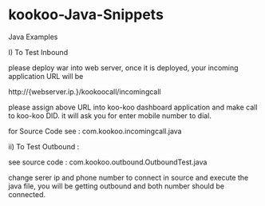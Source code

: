 # kookoo-Java-Snippets
Java Examples

I) To Test Inbound 

please deploy war into web server, once it is deployed,  your incoming application URL will be

http://{webserver.ip.}/kookoocall/incomingcall

please assign above URL into koo-koo dashboard application and make call to koo-koo DID. 
it will ask you for enter mobile number to dial. 

for Source Code see : com.kookoo.incomingcall.java

ii) To Test Outbound :

see source code : com.kookoo.outbound.OutboundTest.java

change serer ip and phone number to connect in source and execute the java file, you will be getting outbound and both number should be connected. 

